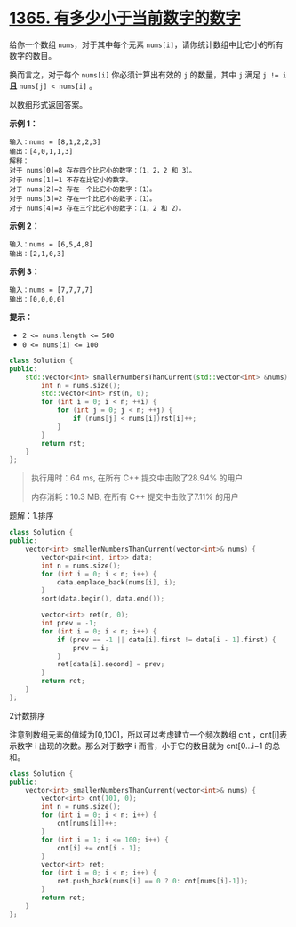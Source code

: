 # [1365. 有多少小于当前数字的数字](https://leetcode-cn.com/problems/how-many-numbers-are-smaller-than-the-current-number/)

给你一个数组 `nums`，对于其中每个元素 `nums[i]`，请你统计数组中比它小的所有数字的数目。

换而言之，对于每个 `nums[i]` 你必须计算出有效的 `j` 的数量，其中 `j` 满足 `j != i` **且** `nums[j] < nums[i]` 。

以数组形式返回答案。

 

**示例 1：**

```
输入：nums = [8,1,2,2,3]
输出：[4,0,1,1,3]
解释： 
对于 nums[0]=8 存在四个比它小的数字：（1，2，2 和 3）。 
对于 nums[1]=1 不存在比它小的数字。
对于 nums[2]=2 存在一个比它小的数字：（1）。 
对于 nums[3]=2 存在一个比它小的数字：（1）。 
对于 nums[4]=3 存在三个比它小的数字：（1，2 和 2）。
```

**示例 2：**

```
输入：nums = [6,5,4,8]
输出：[2,1,0,3]
```

**示例 3：**

```
输入：nums = [7,7,7,7]
输出：[0,0,0,0]
```

 

**提示：**

- `2 <= nums.length <= 500`
- `0 <= nums[i] <= 100`

```c++
class Solution {
public:
    std::vector<int> smallerNumbersThanCurrent(std::vector<int> &nums) {
        int n = nums.size();
        std::vector<int> rst(n, 0);
        for (int i = 0; i < n; ++i) {
            for (int j = 0; j < n; ++j) {
                if (nums[j] < nums[i])rst[i]++;
            }
        }
        return rst;
    }
};
```

> 执行用时：64 ms, 在所有 C++ 提交中击败了28.94% 的用户
>
> 内存消耗：10.3 MB, 在所有 C++ 提交中击败了7.11% 的用户

题解：1.排序

```c++
class Solution {
public:
    vector<int> smallerNumbersThanCurrent(vector<int>& nums) {
        vector<pair<int, int>> data;
        int n = nums.size();
        for (int i = 0; i < n; i++) {
            data.emplace_back(nums[i], i);
        }
        sort(data.begin(), data.end());

        vector<int> ret(n, 0);
        int prev = -1;
        for (int i = 0; i < n; i++) {
            if (prev == -1 || data[i].first != data[i - 1].first) {
                prev = i;
            }
            ret[data[i].second] = prev;
        }
        return ret;
    }
};
```

2计数排序

注意到数组元素的值域为[0,100]，所以可以考虑建立一个频次数组 cnt ，cnt[i]表示数字 i 出现的次数。那么对于数字 i 而言，小于它的数目就为 cnt[0...i−1 的总和。

```c++
class Solution {
public:
    vector<int> smallerNumbersThanCurrent(vector<int>& nums) {
        vector<int> cnt(101, 0);
        int n = nums.size();
        for (int i = 0; i < n; i++) {
            cnt[nums[i]]++;
        }
        for (int i = 1; i <= 100; i++) {
            cnt[i] += cnt[i - 1];
        }
        vector<int> ret;
        for (int i = 0; i < n; i++) {
            ret.push_back(nums[i] == 0 ? 0: cnt[nums[i]-1]);
        }
        return ret;
    }
};
```
